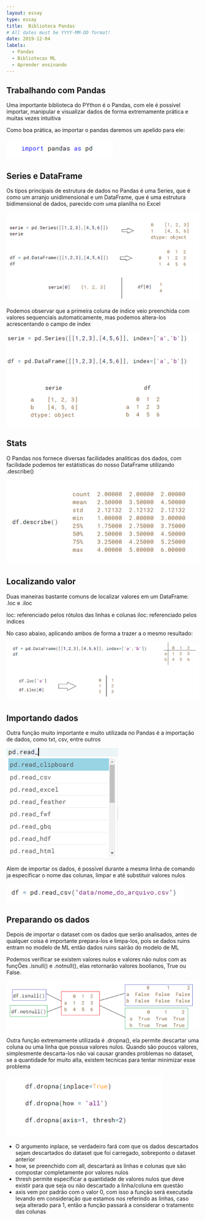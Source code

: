 ```yaml
---
layout: essay
type: essay
title:  Biblioteca Pandas
# All dates must be YYYY-MM-DD format!
date: 2019-12-04
labels:
  - Pandas
  - Bibliotecas ML
  - Aprender ensinando
---
```



## Trabalhando com Pandas 
<p>Uma importante biblioteca do PYthon é o Pandas, com ele é possível importar, manipular e visualizar dados de forma extremamente prática e muitas vezes intuitiva</p>

<p>Como boa prática, ao importar o pandas daremos um apelido para ele:</p>

<img class="ui fluid medium image" src="../images/pandas1.png">

## Series e DataFrame

<p>Os tipos principais de estrutura de dados no Pandas é uma Series, que é como um arranjo unidimensional e um DataFrame, que é uma estrutura bidimensional de dados, parecido com uma planilha no Excel</p>

<img class="ui fluid large image" src="../images/pandas2.png">

<p>Podemos observar que a primeira coluna de indice veio preenchida com valores sequenciais automaticamente, mas podemos altera-los acrescentando o campo de index</p>

<img class="ui fluid large image" src="../images/pandas3.png">

## Stats
<p>O Pandas nos fornece diversas facilidades analiticas dos dados, com facilidade podemos ter estátisticas do nosso DataFrame utilizando .describe()</p>

<img class="ui fluid large image" src="../images/pandas4.png">

## Localizando valor

<p>Duas maneiras bastante comuns de localizar valores em um DataFrame: .loc e .iloc</p>

loc: referenciado pelos rótulos das linhas e colunas
iloc: referenciado pelos indices

<p>No caso abaixo, aplicando ambos de forma a trazer a o mesmo resultado:</p>

<img class="ui fluid image" src="../images/pandas5.png">

## Importando dados

<p>Outra função muito importante e muito utilizada no Pandas é a importação de dados, como txt, csv, entre outros</p>

<img class="ui medium image" src="../images/pandas6.png">

<p>Alem de importar os dados, é possível durante a mesma linha de comando ja especificar o nome das colunas, limpar e até substituir valores nulos</p>

<img class="ui fluid large image" src="../images/pandas7.png">

## Preparando os dados

<p>Depois de importar o dataset com os dados que serão analisados, antes de qualquer coisa é importante prepara-los e limpa-los, pois se dados ruins entram no modelo de ML então dados ruins sairão do modelo de ML</p>

<p>Podemos verificar se existem valores nulos e valores não nulos com as funçÕes .isnull() e .notnull(), elas retornarão valores boolianos, True ou False.</p>

<img class="ui image" src="../images/pandas8.png">


<p>Outra função extremamente utilizada é .dropna(), ela permite descartar uma coluna ou uma linha que possua valores nulos. Quando são poucos valores, simplesmente descarta-los não vai causar grandes problemas no dataset, se a quantidade for muito alta, existem tecnicas para tentar minimizar esse problema</p>

<img class="ui image" src="../images/pandas9.png">

  * O argumento inplace, se verdadeiro fará com que os dados descartados sejam descartados do dataset que foi carregado, sobreponto o dataset anterior
  * how, se preenchido com all, descartará as linhas e colunas que são compostar completamente por valores nulos
  * thresh permite especificar a quantidade de valores nulos que deve existir para que seja ou não descartado a linha/coluna em questão
  * axis vem por padrão com o valor 0, com isso a função será executada levando em consideração que estamos nos referindo as linhas, caso seja alterado para 1, então a função passará a considerar o tratamento das colunas








